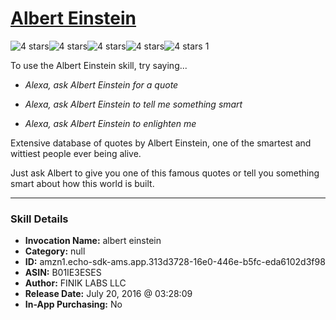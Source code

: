 # [Albert Einstein](http://alexa.amazon.com/#skills/amzn1.echo-sdk-ams.app.313d3728-16e0-446e-b5fc-eda6102d3f98)
![4 stars](../../images/ic_star_black_18dp_1x.png)![4 stars](../../images/ic_star_black_18dp_1x.png)![4 stars](../../images/ic_star_black_18dp_1x.png)![4 stars](../../images/ic_star_black_18dp_1x.png)![4 stars](../../images/ic_star_border_black_18dp_1x.png) 1

To use the Albert Einstein skill, try saying...

* *Alexa, ask Albert Einstein for a quote*

* *Alexa, ask Albert Einstein to tell me something smart*

* *Alexa, ask Albert Einstein to enlighten me*

Extensive database of quotes by Albert Einstein, one of the smartest and wittiest people ever being alive.

Just ask Albert to give you one of this famous quotes or tell you something smart about how this world is built.

***

### Skill Details

* **Invocation Name:** albert einstein
* **Category:** null
* **ID:** amzn1.echo-sdk-ams.app.313d3728-16e0-446e-b5fc-eda6102d3f98
* **ASIN:** B01IE3ESES
* **Author:** FINIK LABS LLC
* **Release Date:** July 20, 2016 @ 03:28:09
* **In-App Purchasing:** No
